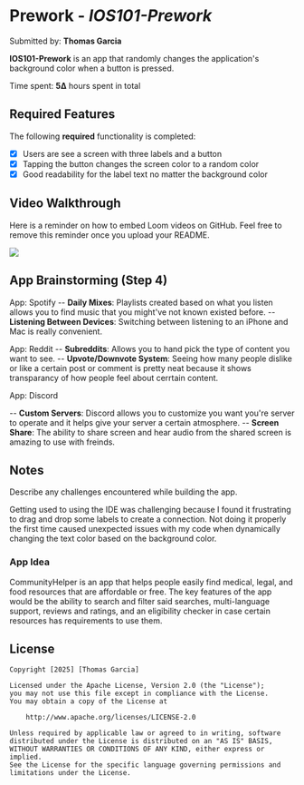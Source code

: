 # Prework - *IOS101-Prework*

Submitted by: **Thomas Garcia**

**IOS101-Prework** is an app that randomly changes the application's background color when a button is pressed. 

Time spent: **5∆** hours spent in total

## Required Features

The following **required** functionality is completed:

- [x] Users are see a screen with three labels and a button
- [x] Tapping the button changes the screen color to a random color
- [x] Good readability for the label text no matter the background color

## Video Walkthrough

Here is a reminder on how to embed Loom videos on GitHub. Feel free to remove this reminder once you upload your README. 

<a href="https://www.loom.com/share/e37cacc45b1c4c3d8385036849b17dc7">
</a>
<a href="https://www.loom.com/share/e37cacc45b1c4c3d8385036849b17dc7">
    <img style="max-width:300px;" src="https://cdn.loom.com/sessions/thumbnails/e37cacc45b1c4c3d8385036849b17dc7-4499159443abf8d9-full-play.gif">
</a>

## App Brainstorming (Step 4)

App: Spotify
-- **Daily Mixes**: Playlists created based on what you listen allows you to find music that you might've not known existed before.
-- **Listening Between Devices**: Switching between listening to an iPhone and Mac is really convenient.

App: Reddit 
-- **Subreddits**: Allows you to hand pick the type of content you want to see.
-- **Upvote/Downvote System**: Seeing how many people dislike or like a certain post or comment is pretty neat because it shows transparancy of how people feel about cerrtain content.

App: Discord

-- **Custom Servers**: Discord allows you to customize you want you're server to operate and it helps give your server a certain atmosphere.
-- **Screen Share**: The ability to share screen and hear audio from the shared screen is amazing to use with freinds.

## Notes

Describe any challenges encountered while building the app.

Getting used to using the IDE was challenging because I found it frustrating to drag and drop some labels to create a connection. Not doing it properly the first time caused unexpected issues with my code when dynamically changing the text color based on the background color.

### App Idea

CommunityHelper is an app that helps people easily find medical, legal, and food resources that are affordable or free. The key features of the app would be the ability to search and filter said searches, multi-language support, reviews and ratings, and an eligibility checker in case certain resources has requirements to use them.

## License

    Copyright [2025] [Thomas Garcia]

    Licensed under the Apache License, Version 2.0 (the "License");
    you may not use this file except in compliance with the License.
    You may obtain a copy of the License at

        http://www.apache.org/licenses/LICENSE-2.0

    Unless required by applicable law or agreed to in writing, software
    distributed under the License is distributed on an "AS IS" BASIS,
    WITHOUT WARRANTIES OR CONDITIONS OF ANY KIND, either express or implied.
    See the License for the specific language governing permissions and
    limitations under the License.
